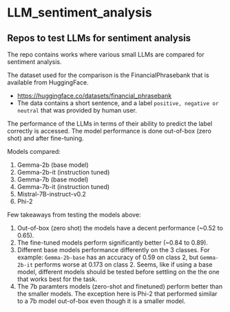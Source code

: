 # LLM_sentiment_analysis
## Repos to test LLMs for sentiment analysis
The repo contains works where various small LLMs are compared for sentiment analysis.

The dataset used for the comparison is the FinancialPhrasebank that is available from HuggingFace.

 - https://huggingface.co/datasets/financial_phrasebank
 - The data contains a short sentence, and a label `positive, negative or neutral` that was provided by human user.

The performance of the LLMs in terms of their ability to predict the label correctly is accessed. The model performance is done out-of-box (zero shot) and after fine-tuning.

Models compared:

1. Gemma-2b (base model)
2. Gemma-2b-it (instruction tuned)
3. Gemma-7b (base model)
4. Gemma-7b-it (instruction tuned)
5. Mistral-7B-instruct-v0.2
6. Phi-2

Few takeaways from testing the models above:

1. Out-of-box (zero shot) the models have a decent performance (~0.52 to 0.65).
2. The fine-tuned models perform significantly better (~0.84 to 0.89).
3. Different base models performance differently on the 3 classes. For example: `Gemma-2b-base` has an accuracy of 0.59 on class 2, but `Gemma-2b-it` performs worse at 0.173 on class 2. Seems, like if using a base model, different models should be tested before settling on the the one that works best for the task.
4. The 7b paramters models (zero-shot and finetuned) perform better than the smaller models. The exception here is Phi-2 that performed similar to a 7b model out-of-box even though it is a smaller model.